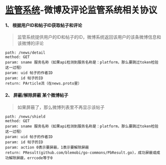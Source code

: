 # [监管系统](https://github.com/blemobi/go-platform-manager.git)-微博及评论监管系统相关协议

#### 1、 根据用户ID和帖子ID获取帖子和评论
> 监管系统提供用户的ID和帖子的ID，微博系统返回该用户的该条微博信息和该微博的评论

	path: /news/detail
	method: GET
	param: sname 服务名称（如果api检测到服务名称是：platform，那么要跳过token检验这一过程）
	param: uid 帖子的作者ID
	param: id 帖子的ID
	return: PArticle流（在news.proto里）

#### 2、 屏蔽/解除屏蔽 某个微博帖子
>如果屏蔽了，那么微博列表里不再显示该帖子

	path: /news/shield
	method: GET
	param: sname 服务名称（如果api检测到服务名称是：platform，那么要跳过token检验这一过程）
	param: uid 帖子的作者ID
	param: id 帖子的ID
	param: action 0表示要屏蔽，1表示要解除屏蔽
	return: PResult(github.com/blemobi/go-commons/PbResult.go)，成功屏蔽或成功解除屏蔽，errcode等于0


